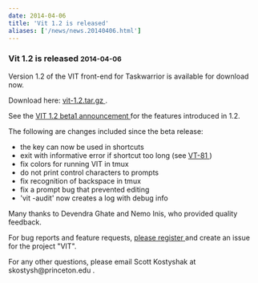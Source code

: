 ```yaml
---
date: 2014-04-06
title: 'Vit 1.2 is released'
aliases: ['/news/news.20140406.html']
---
```

<div class="col-md-8 main">
 <div class="row">
  <h3>
   Vit 1.2 is released
   <small>
    2014-04-06
   </small>
  </h3>
  <p>
   Version 1.2 of the VIT front-end for Taskwarrior is available for download now.
  </p>
  <p>
   Download here:
   <a href="/download/vit-latest.tar.gz">
    vit-1.2.tar.gz
   </a>
   .
  </p>
  <p>
   See the
   <a href="http://taskwarrior.org/news/news.20140220.html">
    VIT 1.2 beta1 announcement
   </a>
   for the features introduced in 1.2.
  </p>
  <p>
   The following are changes included since the beta release:
   <ul>
    <li>
     the
     <esc>
      key can now be used in shortcuts
     </esc>
    </li>
    <li>
     exit with informative error if shortcut too long (see
     <a href="http://bug.tasktools.org/browse/VT-81">
      VT-81
     </a>
     )
    </li>
    <li>
     fix colors for running VIT in tmux
    </li>
    <li>
     do not print control characters to prompts
    </li>
    <li>
     fix recognition of backspace in tmux
    </li>
    <li>
     fix a prompt bug that prevented editing
    </li>
    <li>
     'vit -audit' now creates a log with debug info
    </li>
   </ul>
  </p>
  <p>
   Many thanks to Devendra Ghate and Nemo Inis, who provided quality
            feedback.
  </p>
  <p>
   For bug reports and feature requests,
   <a href="https://bug.tasktools.org/secure/CreateIssue!default.jspa">
    please register
   </a>
   and create an issue for the project "VIT".
  </p>
  <p>
   For any other questions, please email Scott Kostyshak at
   <a mailto="skostysh@princeton.edu">
    skostysh@princeton.edu
   </a>
   .
  </p>
 </div>
</div>


